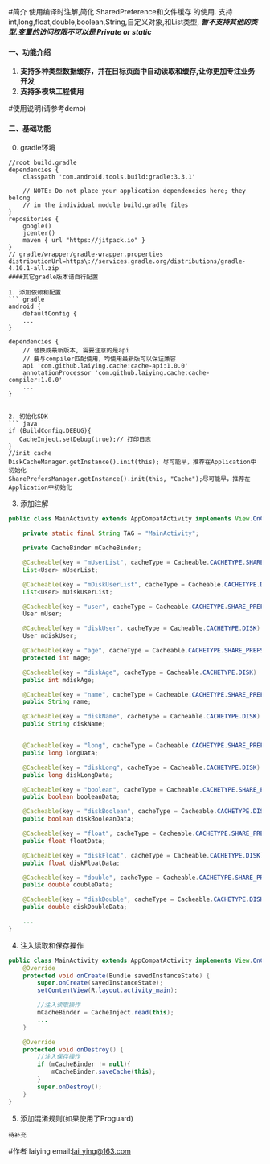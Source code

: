 #简介
使用编译时注解,简化 SharedPreference和文件缓存 的使用.
支持int,long,float,double,boolean,String,自定义对象,和List<T>类型,
***暂不支持其他的类型.变量的访问权限不可以是 Private or static***

#### 一、功能介绍
1. **支持多种类型数据缓存，并在目标页面中自动读取和缓存,让你更加专注业务开发**
2. **支持多模块工程使用**





#使用说明(请参考demo)
#### 二、基础功能
0. gradle环境
```
//root build.gradle
dependencies {
    classpath 'com.android.tools.build:gradle:3.3.1'

    // NOTE: Do not place your application dependencies here; they belong
    // in the individual module build.gradle files
}
repositories {
    google()
    jcenter()
    maven { url "https://jitpack.io" }
}
// gradle/wrapper/gradle-wrapper.properties
distributionUrl=https\://services.gradle.org/distributions/gradle-4.10.1-all.zip
####其它gradle版本请自行配置

1. 添加依赖和配置
``` gradle
android {
    defaultConfig {
	...
}

dependencies {
    // 替换成最新版本, 需要注意的是api
    // 要与compiler匹配使用，均使用最新版可以保证兼容
    api 'com.github.laiying.cache:cache-api:1.0.0'
    annotationProcessor 'com.github.laiying.cache:cache-compiler:1.0.0'
    ...
}


2. 初始化SDK
``` java
if (BuildConfig.DEBUG){
   CacheInject.setDebug(true);// 打印日志
}
//init cache
DiskCacheManager.getInstance().init(this); 尽可能早，推荐在Application中初始化
SharePrefersManager.getInstance().init(this, "Cache");尽可能早，推荐在Application中初始化

```

3. 添加注解
``` java
public class MainActivity extends AppCompatActivity implements View.OnClickListener {

    private static final String TAG = "MainActivity";

    private CacheBinder mCacheBinder;

    @Cacheable(key = "mUserList", cacheType = Cacheable.CACHETYPE.SHARE_PREFS)
    List<User> mUserList;

    @Cacheable(key = "mDiskUserList", cacheType = Cacheable.CACHETYPE.DISK)
    List<User> mDiskUserList;

    @Cacheable(key = "user", cacheType = Cacheable.CACHETYPE.SHARE_PREFS)
    User mUser;

    @Cacheable(key = "diskUser", cacheType = Cacheable.CACHETYPE.DISK)
    User mdiskUser;

    @Cacheable(key = "age", cacheType = Cacheable.CACHETYPE.SHARE_PREFS)
    protected int mAge;

    @Cacheable(key = "diskAge", cacheType = Cacheable.CACHETYPE.DISK)
    public int mdiskAge;

    @Cacheable(key = "name", cacheType = Cacheable.CACHETYPE.SHARE_PREFS)
    public String name;

    @Cacheable(key = "diskName", cacheType = Cacheable.CACHETYPE.DISK)
    public String diskName;


    @Cacheable(key = "long", cacheType = Cacheable.CACHETYPE.SHARE_PREFS)
    public long longData;

    @Cacheable(key = "diskLong", cacheType = Cacheable.CACHETYPE.DISK)
    public long diskLongData;

    @Cacheable(key = "boolean", cacheType = Cacheable.CACHETYPE.SHARE_PREFS)
    public boolean booleanData;

    @Cacheable(key = "diskBoolean", cacheType = Cacheable.CACHETYPE.DISK)
    public boolean diskBooleanData;

    @Cacheable(key = "float", cacheType = Cacheable.CACHETYPE.SHARE_PREFS)
    public float floatData;

    @Cacheable(key = "diskFloat", cacheType = Cacheable.CACHETYPE.DISK)
    public float diskFloatData;

    @Cacheable(key = "double", cacheType = Cacheable.CACHETYPE.SHARE_PREFS)
    public double doubleData;

    @Cacheable(key = "diskDouble", cacheType = Cacheable.CACHETYPE.DISK)
    public double diskDoubleData;

    ...
}
```


4. 注入读取和保存操作
``` java
public class MainActivity extends AppCompatActivity implements View.OnClickListener {
    @Override
    protected void onCreate(Bundle savedInstanceState) {
        super.onCreate(savedInstanceState);
        setContentView(R.layout.activity_main);

        //注入读取操作
        mCacheBinder = CacheInject.read(this);
        ...
    }

    @Override
    protected void onDestroy() {
        //注入保存操作
        if (mCacheBinder != null){
            mCacheBinder.saveCache(this);
        }
        super.onDestroy();
    }
}
```

5. 添加混淆规则(如果使用了Proguard)
```
待补充
```


#作者
laiying email:lai_ying@163.com



